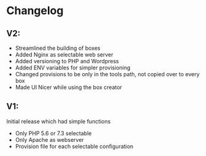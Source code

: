 # Changelog

## V2:
* Streamlined the building of boxes
* Added Nginx as selectable web server
* Added versioning to PHP and Wordpress
* Added ENV variables for simpler provisioning
* Changed provisions to be only in the tools path, not copied over to every box
* Made UI Nicer while using the box creator

## V1:
Initial release which had simple functions
* Only PHP 5.6 or 7.3 selectable
* Only Apache as webserver
* Provision file for each selectable configuration